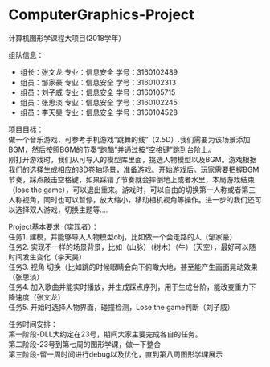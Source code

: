 # ComputerGraphics-Project
计算机图形学课程⼤项⽬(2018学年）  

组队信息：  
  -   组长：张文龙 专业：信息安全 学号：3160102489  
  -   组员：邹家豪 专业：信息安全 学号：3160102313  
  -   组员：刘子威 专业：信息安全 学号：3160105715  
  -   组员：张思淡 专业：信息安全 学号：3160102245   
  -   组员：李天昊 专业：信息安全 学号：3160104528
  
项目目标：  
做一个音乐游戏，可参考手机游戏“跳舞的线”（2.5D）.我们需要为该场景添加BGM，然后按照BGM的节奏“跑酷”并通过按“空格键”跳到台阶上。  
刚打开游戏时，我们从可导入的模型库里面，挑选人物模型以及BGM。游戏根据我们的选择生成相应的3D卷轴场景，准备游戏。开始游戏后。玩家需要把握BGM节奏，踩点敲击空格键，如果踩错了节奏就会摔倒地上或者水里，本局游戏结束（lose the game），可以退出重来。游戏时，可以自由的切换第一人称或者第三人称视角，同时也可以暂停，放大缩小，移动相机视角等操作。进一步的我们还可以选择双人游戏，切换主题等....  

Project基本要求（实现者）：  
任务1. 建模，并能够导入人物模型obj，比如做一个会走路的人（邹家豪）  
任务2. 实现不一样的场景背景，比如（山脉）（树木）（牛）（天空），最好可以随时间发生变化（李天昊）  
任务3. 视角 切换（比如跳的时候眼睛会向下俯瞰大地，甚至能产生画面晃动效果（张思淡）  
任务4. 加入歌曲并能实时播放，并生成踩点序列，用于生成台阶，能改变重力下降速度（张文龙）  
任务5. 开始时选择人物界面，碰撞检测，Lose the game判断（刘子威）  
  
任务时间安排：  
第一阶段-DLL大约定在23号，期间大家主要完成各自的任务。  
第二阶段-23号到第七周的图形学课，做一下整合  
第三阶段-留一周时间进行debug以及优化，直到第八周图形学课展示  
